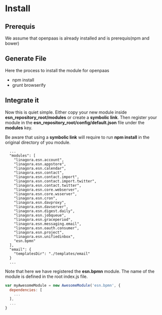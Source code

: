 # Install

## Prerequis

We assume that openpaas is already installed and is prerequis(npm and bower)

## Generate File

Here the process to install the module for openpaas

  - npm install
  - grunt browserify

## Integrate it

Now this is quiet simple. Either copy your new module inside **esn_repository_root/modules** or create a **symbolic link**. Then register your module in the **esn_repository_root/config/default.json** file under the **modules** key.

Be aware that using a **symbolic link** will require to run **npm install** in the original directory of you module.

```
  ...
  "modules": [
    "linagora.esn.account",
    "linagora.esn.appstore",
    "linagora.esn.calendar",
    "linagora.esn.contact",
    "linagora.esn.contact.import",
    "linagora.esn.contact.import.twitter",
    "linagora.esn.contact.twitter",
    "linagora.esn.core.webserver",
    "linagora.esn.core.wsserver",
    "linagora.esn.cron",
    "linagora.esn.davproxy",
    "linagora.esn.davserver",
    "linagora.esn.digest.daily",
    "linagora.esn.jobqueue",
    "linagora.esn.graceperiod",
    "linagora.esn.messaging.email",
    "linagora.esn.oauth.consumer",
    "linagora.esn.project",
    "linagora.esn.unifiedinbox",
    "esn.bpmn"
  ],
  "email": {
    "templatesDir": "./templates/email"
  }
  ...
```

Note that here we have registered the **esn.bpmn** module. The name of the module is defined in the root index.js file.

```javascript
var myAwesomeModule = new AwesomeModule('esn.bpmn', {
  dependencies: [
    ...
  ],
  ...
}
```
